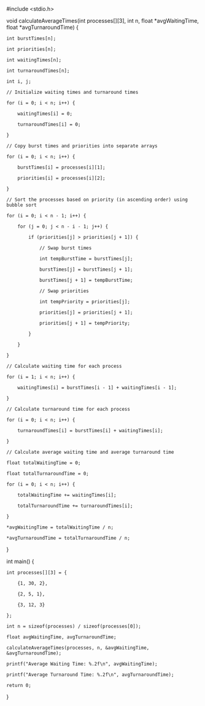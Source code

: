 #include <stdio.h>

void calculateAverageTimes(int processes[][3], int n, float *avgWaitingTime, float *avgTurnaroundTime) {

    int burstTimes[n];

    int priorities[n];

    int waitingTimes[n];

    int turnaroundTimes[n];

    int i, j;

    // Initialize waiting times and turnaround times

    for (i = 0; i < n; i++) {

        waitingTimes[i] = 0;

        turnaroundTimes[i] = 0;

    }

    // Copy burst times and priorities into separate arrays

    for (i = 0; i < n; i++) {

        burstTimes[i] = processes[i][1];

        priorities[i] = processes[i][2];

    }

    // Sort the processes based on priority (in ascending order) using bubble sort

    for (i = 0; i < n - 1; i++) {

        for (j = 0; j < n - i - 1; j++) {

            if (priorities[j] > priorities[j + 1]) {

                // Swap burst times

                int tempBurstTime = burstTimes[j];

                burstTimes[j] = burstTimes[j + 1];

                burstTimes[j + 1] = tempBurstTime;

                // Swap priorities

                int tempPriority = priorities[j];

                priorities[j] = priorities[j + 1];

                priorities[j + 1] = tempPriority;

            }

        }

    }

    // Calculate waiting time for each process

    for (i = 1; i < n; i++) {

        waitingTimes[i] = burstTimes[i - 1] + waitingTimes[i - 1];

    }

    // Calculate turnaround time for each process

    for (i = 0; i < n; i++) {

        turnaroundTimes[i] = burstTimes[i] + waitingTimes[i];

    }

    // Calculate average waiting time and average turnaround time

    float totalWaitingTime = 0;

    float totalTurnaroundTime = 0;

    for (i = 0; i < n; i++) {

        totalWaitingTime += waitingTimes[i];

        totalTurnaroundTime += turnaroundTimes[i];

    }

    *avgWaitingTime = totalWaitingTime / n;

    *avgTurnaroundTime = totalTurnaroundTime / n;

}

int main() {

    int processes[][3] = {

        {1, 30, 2},

        {2, 5, 1},

        {3, 12, 3}

    };

    int n = sizeof(processes) / sizeof(processes[0]);

    float avgWaitingTime, avgTurnaroundTime;

    calculateAverageTimes(processes, n, &avgWaitingTime, &avgTurnaroundTime);

    printf("Average Waiting Time: %.2f\n", avgWaitingTime);

    printf("Average Turnaround Time: %.2f\n", avgTurnaroundTime);

    return 0;

}

